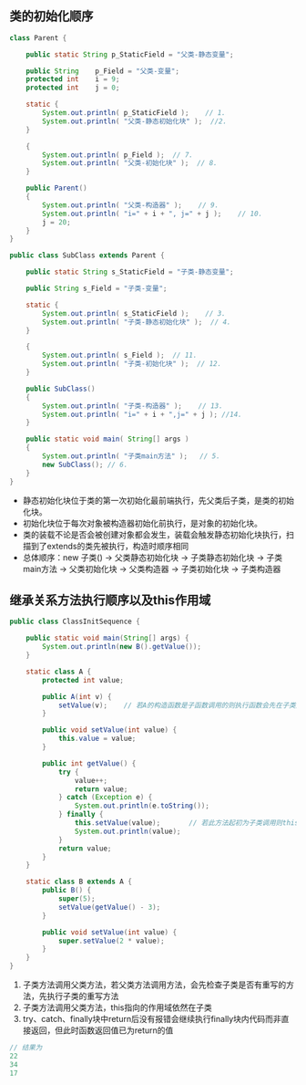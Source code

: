 ## 类的初始化顺序
```java
class Parent {

    public static String p_StaticField = "父类-静态变量";

    public String    p_Field = "父类-变量";
    protected int    i = 9;
    protected int    j = 0;

    static {
        System.out.println( p_StaticField );    // 1. 
        System.out.println( "父类-静态初始化块" );  //2. 
    }

    {
        System.out.println( p_Field );  // 7.
        System.out.println( "父类-初始化块" );  // 8.
    }

    public Parent()
    {
        System.out.println( "父类-构造器" );    // 9.
        System.out.println( "i=" + i + ", j=" + j );    // 10.
        j = 20;
    }
}

public class SubClass extends Parent {

    public static String s_StaticField = "子类-静态变量";

    public String s_Field = "子类-变量";

    static {
        System.out.println( s_StaticField );    // 3.
        System.out.println( "子类-静态初始化块" );  // 4.
    }

    {
        System.out.println( s_Field );  // 11.
        System.out.println( "子类-初始化块" );  // 12.
    }

    public SubClass()
    {
        System.out.println( "子类-构造器" );    // 13.
        System.out.println( "i=" + i + ",j=" + j ); //14.
    }

    public static void main( String[] args )
    {
        System.out.println( "子类main方法" );   // 5.
        new SubClass(); // 6.
    }
}
```
* 静态初始化块位于类的第一次初始化最前端执行，先父类后子类，是类的初始化块。  
* 初始化块位于每次对象被构造器初始化前执行，是对象的初始化块。 
* 类的装载不论是否会被创建对象都会发生，装载会触发静态初始化块执行，扫描到了extends的类先被执行，构造时顺序相同
* 总体顺序：new 子类() -> 父类静态初始化块 -> 子类静态初始化块 -> 子类main方法 -> 父类初始化块 -> 父类构造器 -> 子类初始化块 -> 子类构造器

## 继承关系方法执行顺序以及this作用域
```java
public class ClassInitSequence {

    public static void main(String[] args) {
        System.out.println(new B().getValue());
    }

    static class A {
        protected int value;

        public A(int v) {
            setValue(v);    // 若A的构造函数是子函数调用的则执行函数会先在子类里找同名函数执行
        }

        public void setValue(int value) {
            this.value = value;
        }

        public int getValue() {
            try {
                value++;
                return value;
            } catch (Exception e) {
                System.out.println(e.toString());
            } finally {
                this.setValue(value);       // 若此方法起初为子类调用则this指向子类作用域
                System.out.println(value);
            }
            return value;
        }
    }

    static class B extends A {
        public B() {
            super(5);
            setValue(getValue() - 3);
        }

        public void setValue(int value) {
            super.setValue(2 * value);
        }
    }
}
```
1. 子类方法调用父类方法，若父类方法调用方法，会先检查子类是否有重写的方法，先执行子类的重写方法
2. 子类方法调用父类方法，this指向的作用域依然在子类
3. try、catch、finally块中return后没有报错会继续执行finally块内代码而非直接返回，但此时函数返回值已为return的值
```java
// 结果为
22
34
17
```